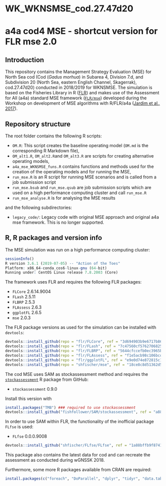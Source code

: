WK\_WKNSMSE\_cod.27.47d20
================

# a4a cod4 MSE - shortcut version for FLR mse 2.0

## Introduction

This repository contains the Management Strategy Evaluation (MSE) for
North Sea cod (Cod (*Gadus morhua*) in Subarea 4, Division 7.d, and
Subdivision 20 (North Sea, eastern English Channel, Skagerrak),
cod.27.47d20) conducted in 2018/2019 for WKNSMSE. The simulation is
based on the Fisheries Library in R ([FLR](http://www.flr-project.org/))
and makes use of the Assessment for All (a4a) standard MSE framework
([`FLR/mse`](github.com/FLR/mse)) developed during the Workshop on
development of MSE algorithms with R/FLR/a4a ([Jardim et
al., 2017](https://ec.europa.eu/jrc/en/publication/assessment-all-initiativea4a-workshop-development-mse-algorithms-rflra4a)).

## Repository structure

The root folder contains the following R scripts:

  - `OM.R`: This script creates the baseline operating model (`OM.md` is
    the corresponding R Markdown file),
  - `OM_alt1.R`, `OM_alt2.R`and `OM_alt3.R` are scripts for creating
    alternative operating models,
  - `a4a_mse_WKNSMSE_funs.R` contains functions and methods used for the
    creation of the operating models and for running the MSE,
  - `run_mse.R` is an R script for running MSE scenarios and is called
    from a job submission script
  - `run_mse.bsub` and `run_mse.qsub` are job submission scripts which
    are used on a high performance computing cluster and call
    `run_mse.R`
  - `run_mse_analyse.R` is for analysing the MSE results

and the following subdirectories:

  - `legacy_code/`: Legacy code with original MSE approach and original
    a4a mse framework. This is no longer supported.

## R, R packages and version info

The MSE simulation was run on a high performance computing cluster:

``` r
sessionInfo()
R version 3.6.1 (2019-07-05) -- "Action of the Toes"
Platform: x86_64-conda_cos6-linux-gnu (64-bit)
Running under: CentOS Linux release 7.8.2003 (Core)
```

The framework uses FLR and requires the following FLR packages:

  - `FLCore` 2.6.14.9004
  - `FLash` 2.5.11
  - `FLBRP` 2.5.3
  - `FLAssess` 2.6.3
  - `ggplotFL` 2.6.5
  - `mse` 2.0.3

The FLR package versions as used for the simulation can be installed
with `devtools`:

``` r
devtools::install_github(repo = "flr/FLCore", ref = "3d694903b9e6717b86c3e8486fc14ebf92908786")
devtools::install_github(repo = "flr/FLash", ref = "7c47560cf57627068259404bb553f2b644682726")
devtools::install_github(repo = "flr/FLBRP", ref = "5644cfccefb0ec3965b1d028090bbf75b1e59da2")
devtools::install_github(repo = "flr/FLAssess", ref = "f1e5acb98c106bcdfdc81034f1583f76bb485514")
devtools::install_github(repo = "flr/ggplotFL", ref = "e9e0d74e872815c1df3f172522da35ade5c70638")
devtools::install_github(repo = "shfischer/mse", ref = "18ce8c8d51362d5ced27b6c5978912f6da0ab5dc")
```

The cod MSE uses SAM as stockassessment method and requires the
[`stockassessment`](https://github.com/fishfollower/SAM/) R package from
GitHub:

  - `stockassessment` 0.9.0

Install this version with

``` r
install.packages("TMB") ### required to use stockassessment
devtools::install_github("fishfollower/SAM/stockassessment", ref = "a882a11bf2ec890beb034ca173c15831a74f500d")
```

In order to use SAM within FLR, the functionality of the inofficial
package `FLfse` is used:

  - `FLfse` 0.0.0.9008

<!-- end list -->

``` r
devtools::install_github("shfischer/FLfse/FLfse", ref = "1a88bffb9f87410439fbfb1c4678c50a631fea9c")
```

This package also contains the latest data for cod and can recreate the
assessment as conducted during wGNSSK 2018.

Furthermore, some more R packages available from CRAN are required:

``` r
install.packages(c("foreach", "DoParallel", "dplyr", "tidyr", "data.table")) 
```
